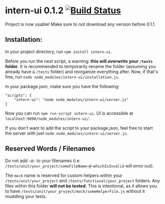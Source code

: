 # intern-ui 0.1.2 [![Build Status](https://travis-ci.org/jperezov/intern-ui.svg?branch=master)](https://travis-ci.org/jperezov/intern-ui)

Project is now usable! Make sure to _not_ download any version before 0.1.1.

## Installation:

In your project directory, run `npm install intern-ui`.

Before you run the next script, a warning: **this will overwrite your `/tests` folder**. It is recommended to
temporarily rename the folder (assuming you already have a `/tests` folder) and reorganize everything after.
Now, if that's fine, run `node node_modules/intern-ui/installation.js`.

In your package.json, make sure you have the following:

    "scripts": {
        "intern-ui": "node node_modules/intern-ui/server.js"
    }

Now you can run `npm run-script intern-ui`. UI is accessible at `localhost:9090/node_modules/intern-ui/`.

If you don't want to add the script to your package.json, feel free to start the server with
just `node node_modules/intern-ui/server.js`.

## Reserved Words / Filenames

Do not add `~@~` to your filenames (i.e. `/tests/unit/your_project/someFileName~@~whichIsInvalid` will error out).

The `mock` name is reserved for custom helpers within your `/tests/unit/your_project`
and `/tests/functional/your_project` folders. Any files within this folder **will not be tested**.
This is intentional, as it allows you to have `/tests/unit/your_project/mock/someHelperFile.js` without
it muddling your tests.
